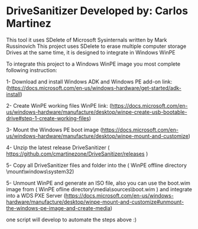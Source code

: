 # DriveSanitizer Developed by: Carlos Martinez
This tool it uses SDelete of Microsoft Sysinternals written by Mark Russinovich
This project uses SDelete to erase multiple computer storage Drives at the same time, it is designed to integrate in Windows WinPE

To integrate this project to a Windows WinPE image you most complete following instruction:

1- Download and install Windows ADK and Windows PE add-on link: (https://docs.microsoft.com/en-us/windows-hardware/get-started/adk-install)

2- Create WinPE working files WinPE link: (https://docs.microsoft.com/en-us/windows-hardware/manufacture/desktop/winpe-create-usb-bootable-drive#step-1-create-working-files)

3- Mount the Windows PE boot image (https://docs.microsoft.com/en-us/windows-hardware/manufacture/desktop/winpe-mount-and-customize)

4- Unzip the latest release DriveSanitizer ( https://github.com/cmartinezone/DriveSanitizer/releases ) 

5- Copy all DriveSanitizer files and folder into the ( WinPE offline directory \mount\windows\system32)

5- Unmount WinPE and generate an ISO file, also you can use the boot.wim image from  ( WinPE  ofline directory\media\sources\boot.wim ) and integrate into a WDS PXE Server  (https://docs.microsoft.com/en-us/windows-hardware/manufacture/desktop/winpe-mount-and-customize#unmount-the-windows-pe-image-and-create-media)

one script will develop to automate the steps above :)
